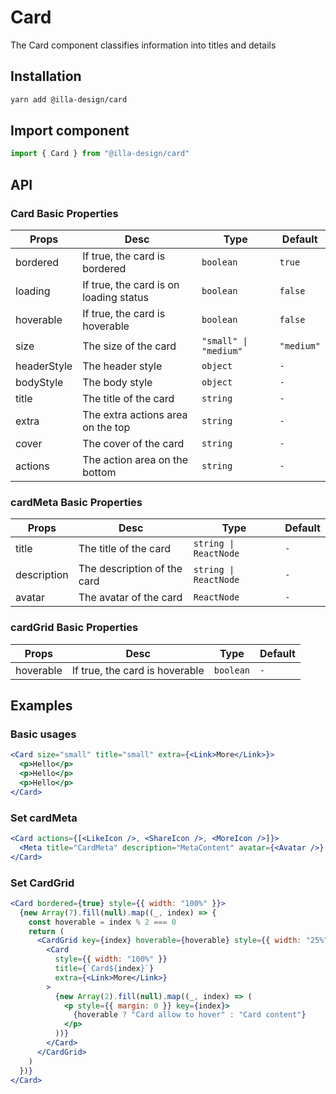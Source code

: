 # Card

 The Card component classifies information into titles and details

## Installation

```bash
yarn add @illa-design/card
```

## Import component

```jsx
import { Card } from "@illa-design/card"
```

## API

### Card Basic Properties

| Props       | Desc                                   | Type                 | Default    |
| ----------- | -------------------------------------- | -------------------- | ---------- |
| bordered    | If true, the card is bordered          | `boolean `           | `true`     |
| loading     | If true, the card is on loading status | `boolean `           | `false`    |
| hoverable   | If true, the card is hoverable         | `boolean `           | `false`    |
| size        | The size of the card                   | `"small" \| "medium"` | `"medium"` |
| headerStyle | The header style                       | `object `            | `-`        |
| bodyStyle   | The body style                         | `object `            | `-`        |
| title       | The title of the card                  | `string `            | `-`        |
| extra       | The extra actions area on the top      | `string `            | `-`        |
| cover       | The cover of the card                  | `string `            | `-`        |
| actions     | The action area on the bottom          | `string `            | `-`        |

### cardMeta Basic Properties

| Props       | Desc                        | Type                   | Default |
| ----------- | --------------------------- | ---------------------- | ------- |
| title       | The title of the card       | `string \| ReactNode ` | `-`     |
| description | The description of the card | `string \| ReactNode `  | `-`     |
| avatar      | The avatar of the card      | `ReactNode `           | `-`     |

### cardGrid Basic Properties

| Props     | Desc                           | Type      | Default |
| --------- | ------------------------------ | --------- | ------- |
| hoverable | If true, the card is hoverable | `boolean` | `-`     |

## Examples

### Basic usages

```jsx
<Card size="small" title="small" extra={<Link>More</Link>}>
  <p>Hello</p>
  <p>Hello</p>
  <p>Hello</p>
</Card>
```

### Set cardMeta 

```jsx
<Card actions={[<LikeIcon />, <ShareIcon />, <MoreIcon />]}>
  <Meta title="CardMeta" description="MetaContent" avatar={<Avatar />} />
</Card>
```

### Set CardGrid

```jsx
<Card bordered={true} style={{ width: "100%" }}>
  {new Array(7).fill(null).map((_, index) => {
    const hoverable = index % 2 === 0
    return (
      <CardGrid key={index} hoverable={hoverable} style={{ width: "25%" }}>
        <Card
          style={{ width: "100%" }}
          title={`Card${index}`}
          extra={<Link>More</Link>}
        >
          {new Array(2).fill(null).map((_, index) => (
            <p style={{ margin: 0 }} key={index}>
              {hoverable ? "Card allow to hover" : "Card content"}
            </p>
          ))}
        </Card>
      </CardGrid>
    )
  })}
</Card>
```

